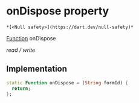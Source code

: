 


# onDispose property




    *[<Null safety>](https://dart.dev/null-safety)*


[Function](https://api.flutter.dev/flutter/dart-core/Function-class.html) onDispose
  
_read / write_






## Implementation

```dart
static Function onDispose = (String formId) {
  return;
};


```







